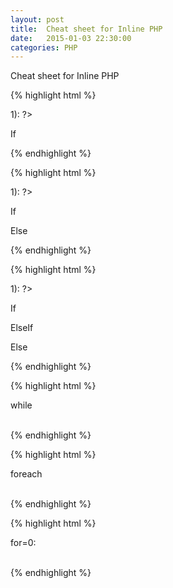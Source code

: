```yaml
---
layout: post
title:  Cheat sheet for Inline PHP
date:   2015-01-03 22:30:00
categories: PHP
---
```


Cheat sheet for Inline PHP

{% highlight html %}
<?php if($i > 1): ?>
<p>If</p>
<?php endif; ?>
{% endhighlight %}


{% highlight html %}
<?php if($i > 1): ?>
  <p>If</p>
<?php else: ?>
  <p>Else</p>
<?php endif; ?>
{% endhighlight %}


{% highlight html %}
<?php if($i > 1): ?>
  <p>If</p>
<?php elseif($i < 0): ?>
  <p>ElseIf</p>
<?php else: ?>
  <p>Else</p>
<?php endif; ?>
{% endhighlight %}

{% highlight html %}
<?php while($items) : ?>
  <p>while</p></br>
<?php endwhile; ?>
{% endhighlight %}

{% highlight html %}
<?php foreach ($items as $item): ?>
  <p>foreach</p></br>
<?php endforeach; ?>
{% endhighlight %}

{% highlight html %}
<?php for($i; $i<10; $i++) : ?>
  <p>for=0:<?php echo $i; ?></p></br>
<?php endfor; ?>
{% endhighlight %}
